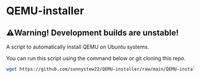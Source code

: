 # QEMU-installer
## ⚠️Warning! Development builds are unstable!
A script to automatically install QEMU on Ubuntu systems.

You can run this script using the command below or git cloning this repo.

``` sh 
wget https://github.com/sunnystew22/QEMU-installer/raw/main/QEMU-install.sh && chmod +x QEMU-install.sh && ./QEMU-install.sh
```
